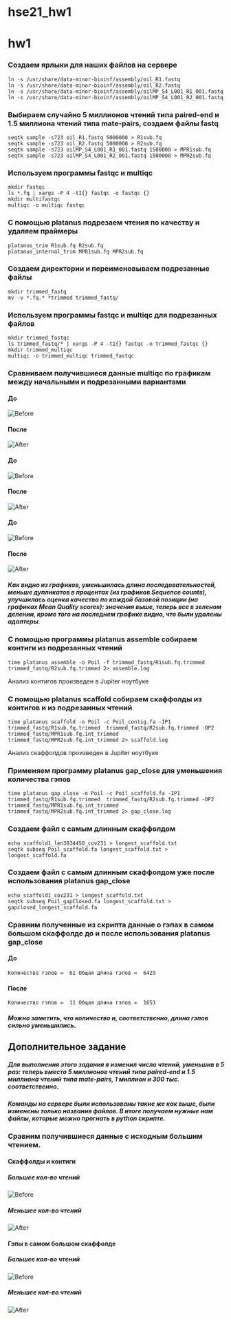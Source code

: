 # hse21_hw1
hw1
=====================
### Создаем ярлыки для наших файлов на сервере

    ln -s /usr/share/data-minor-bioinf/assembly/oil_R1.fastq
    ln -s /usr/share/data-minor-bioinf/assembly/oil_R2.fastq
    ln -s /usr/share/data-minor-bioinf/assembly/oilMP_S4_L001_R1_001.fastq
    ln -s /usr/share/data-minor-bioinf/assembly/oilMP_S4_L001_R2_001.fastq

### Выбираем случайно 5 миллионов чтений типа paired-end и 1.5 миллиона чтений типа mate-pairs, создаем файлы fastq
    
    seqtk sample -s723 oil_R1.fastq 5000000 > R1sub.fq
    seqtk sample -s723 oil_R2.fastq 5000000 > R2sub.fq
    seqtk sample -s723 oilMP_S4_L001_R1_001.fastq 1500000 > MPR1sub.fq
    seqtk sample -s723 oilMP_S4_L001_R2_001.fastq 1500000 > MPR2sub.fq

### Используем программы fastqc и multiqc
   
    mkdir fastqc
    ls *.fq | xargs -P 4 -tI{} fastqc -o fastqc {}
    mkdir multifastqc 
    multiqc -o multiqc fastqc

### С помощью platanus подрезаем чтения по качеству и удаляем праймеры
    
    platanus_trim R1sub.fq R2sub.fq
    platanus_internal_trim MPR1sub.fq MPR2sub.fq

### Создаем директории и переименовываем подрезанные файлы
    
    mkdir trimmed_fastq
    mv -v *.fq.* *trimmed trimmed_fastq/

### Используем программы fastqc и multiqc для подрезанных файлов
    
    mkdir trimmed_fastqc
    ls trimmed_fastq/* | xargs -P 4 -tI{} fastqc -o trimmed_fastqc {}
    mkdir trimmed_multiqc
    multiqc -o trimmed_multiqc trimmed_fastqc

### Сравниваем получившиеся данные multiqc по графикам между начальными и подрезанными вариантами
#### До
![Before](https://github.com/dannygrig/hse21_hw1/blob/main/images/fastqc_sequence_counts_plot.png)
#### После
![After](https://github.com/dannygrig/hse21_hw1/blob/main/images/trim_fastqc_sequence_counts_plot.png)
#### До
![Before](https://github.com/dannygrig/hse21_hw1/blob/main/images/fastqc_per_base_sequence_quality_plot.png)
#### После
![After](https://github.com/dannygrig/hse21_hw1/blob/main/images/trim_fastqc_per_base_sequence_quality_plot.png)
#### До
![Before](https://github.com/dannygrig/hse21_hw1/blob/main/images/fastqc_adapter_content_plot.png)
#### После
![After](https://github.com/dannygrig/hse21_hw1/blob/main/images/trim_fastqc_adapter_content_plot.png)
##### Как видно из графиков, уменьшилась длина последовательностей, меньше дупликатов в процентах (из графиков Sequence counts), улучшилась оценка качества по каждой базовой позиции (на графиках Mean Quality scores): значения выше, теперь все в зеленом делении, кроме того на последнем графике видно, что были удалены адаптеры.

### С помощью программы platanus assemble собираем контиги из подрезанных чтений
    
    time platanus assemble -o Poil -f trimmed_fastq/R1sub.fq.trimmed trimmed_fastq/R2sub.fq.trimmed 2> assemble.log
Анализ контигов произведен в Jupiter ноутбуке

### С помощью platanus scaffold собираем скаффолды из контигов и из подрезанных чтений
    
    time platanus scaffold -o Poil -c Poil_contig.fa -IP1 trimmed_fastq/R1sub.fq.trimmed  trimmed_fastq/R2sub.fq.trimmed -OP2 trimmed_fastq/MPR1sub.fq.int_trimmed trimmed_fastq/MPR2sub.fq.int_trimmed 2> scaffold.log
Анализ скаффолдов произведен в Jupiter ноутбуке

### Применяем программу platanus gap_close для уменьшения количества гэпов

    time platanus gap_close -o Poil -c Poil_scaffold.fa -IP1 trimmed_fastq/R1sub.fq.trimmed  trimmed_fastq/R2sub.fq.trimmed -OP2 trimmed_fastq/MPR1sub.fq.int_trimmed trimmed_fastq/MPR2sub.fq.int_trimmed 2> gap_close.log

### Создаем файл с самым длинным скаффолдом

    echo scaffold1_len3834450_cov231 > longest_scaffold.txt
    seqtk subseq Poil_scaffold.fa longest_scaffold.txt > longest_scaffold.fa

### Создаем файл с самым длинным скаффолдом уже после использования platanus gap_close
     
    echo scaffold1_cov231 > longest_scaffold.txt
    seqtk subseq Poil_gapClosed.fa longest_scaffold.txt > gapclosed_longest_scaffold.fa
    
### Сравним полученные из скрипта данные о гэпах в самом большом скаффолде до и после использования platanus gap_close
#### До
    Количество гэпов =  61 Общая длина гэпов =  6429
#### После
    Количество гэпов =  11 Общая длина гэпов =  1653
##### Можно заметить, что количество и, соответственно, длина гэпов сильно уменьшились.

## Дополнительное задание

##### Для выполнения этого задания я изменил число чтений, уменьшив в 5 раз: теперь вместо 5 миллионов чтений типа paired-end и 1.5 миллиона чтений типа mate-pairs, 1 миллион и 300 тыс. соответственно.
##### Команды на сервере были использованы такие же как выше, были изменены только названия файлов. В итоге получаем нужные нам файлы, которые можно прогнать в python скрипте.
### Cравним получившиеся данные с исходным большим чтением.
#### Скаффолды и контиги 
##### Большее кол-во чтений
![Before](https://github.com/dannygrig/hse21_hw1/blob/main/images/cont_scaf1.png)
##### Меньшее кол-во чтений
![After](https://github.com/dannygrig/hse21_hw1/blob/main/images/cont_scaf2.png)
#### Гэпы в самом большом скаффолде
##### Большее кол-во чтений
![Before](https://github.com/dannygrig/hse21_hw1/blob/main/images/gaps1.png)
##### Меньшее кол-во чтений
![After](https://github.com/dannygrig/hse21_hw1/blob/main/images/gaps2.png)

